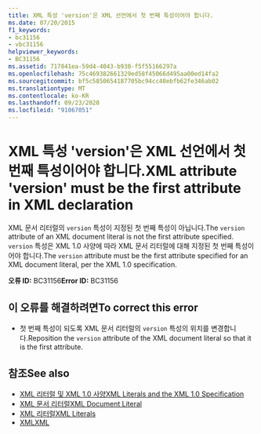 ```yaml
---
title: XML 특성 'version'은 XML 선언에서 첫 번째 특성이어야 합니다.
ms.date: 07/20/2015
f1_keywords:
- bc31156
- vbc31156
helpviewer_keywords:
- BC31156
ms.assetid: 717841ea-59d4-4043-b930-f5f55166297a
ms.openlocfilehash: 75c469382661329ed58f45066d495aa00ed14fa2
ms.sourcegitcommit: bf5c5850654187705bc94cc40ebfb62fe346ab02
ms.translationtype: MT
ms.contentlocale: ko-KR
ms.lasthandoff: 09/23/2020
ms.locfileid: "91067051"
---
```

# <a name="xml-attribute-version-must-be-the-first-attribute-in-xml-declaration"></a><span data-ttu-id="8db05-102">XML 특성 'version'은 XML 선언에서 첫 번째 특성이어야 합니다.</span><span class="sxs-lookup"><span data-stu-id="8db05-102">XML attribute 'version' must be the first attribute in XML declaration</span></span>

<span data-ttu-id="8db05-103">XML 문서 리터럴의 `version` 특성이 지정된 첫 번째 특성이 아닙니다.</span><span class="sxs-lookup"><span data-stu-id="8db05-103">The `version` attribute of an XML document literal is not the first attribute specified.</span></span> <span data-ttu-id="8db05-104">`version` 특성은 XML 1.0 사양에 따라 XML 문서 리터럴에 대해 지정된 첫 번째 특성이어야 합니다.</span><span class="sxs-lookup"><span data-stu-id="8db05-104">The `version` attribute must be the first attribute specified for an XML document literal, per the XML 1.0 specification.</span></span>  
  
 <span data-ttu-id="8db05-105">**오류 ID:** BC31156</span><span class="sxs-lookup"><span data-stu-id="8db05-105">**Error ID:** BC31156</span></span>  
  
## <a name="to-correct-this-error"></a><span data-ttu-id="8db05-106">이 오류를 해결하려면</span><span class="sxs-lookup"><span data-stu-id="8db05-106">To correct this error</span></span>  
  
- <span data-ttu-id="8db05-107">첫 번째 특성이 되도록 XML 문서 리터럴의 `version` 특성의 위치를 변경합니다.</span><span class="sxs-lookup"><span data-stu-id="8db05-107">Reposition the `version` attribute of the XML document literal so that it is the first attribute.</span></span>  
  
## <a name="see-also"></a><span data-ttu-id="8db05-108">참조</span><span class="sxs-lookup"><span data-stu-id="8db05-108">See also</span></span>

- [<span data-ttu-id="8db05-109">XML 리터럴 및 XML 1.0 사양</span><span class="sxs-lookup"><span data-stu-id="8db05-109">XML Literals and the XML 1.0 Specification</span></span>](../programming-guide/language-features/xml/xml-literals-and-the-xml-1-0-specification.md)
- [<span data-ttu-id="8db05-110">XML 문서 리터럴</span><span class="sxs-lookup"><span data-stu-id="8db05-110">XML Document Literal</span></span>](../language-reference/xml-literals/xml-document-literal.md)
- [<span data-ttu-id="8db05-111">XML 리터럴</span><span class="sxs-lookup"><span data-stu-id="8db05-111">XML Literals</span></span>](../language-reference/xml-literals/index.md)
- [<span data-ttu-id="8db05-112">XML</span><span class="sxs-lookup"><span data-stu-id="8db05-112">XML</span></span>](../programming-guide/language-features/xml/index.md)
